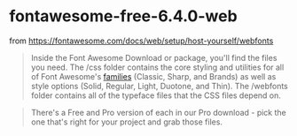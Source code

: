 # fontawesome-free-6.4.0-web

from https://fontawesome.com/docs/web/setup/host-yourself/webfonts

> Inside the Font Awesome Download or package, you'll find the files you need. The /css folder contains the core styling and utilities for all of Font Awesome's [families](https://fontawesome.com/docs/web/dig-deeper/styles) (Classic, Sharp, and Brands) as well as style options (Solid, Regular, Light, Duotone, and Thin). The /webfonts folder contains all of the typeface files that the CSS files depend on.

> There's a Free and Pro version of each in our Pro download - pick the one that's right for your project and grab those files.
